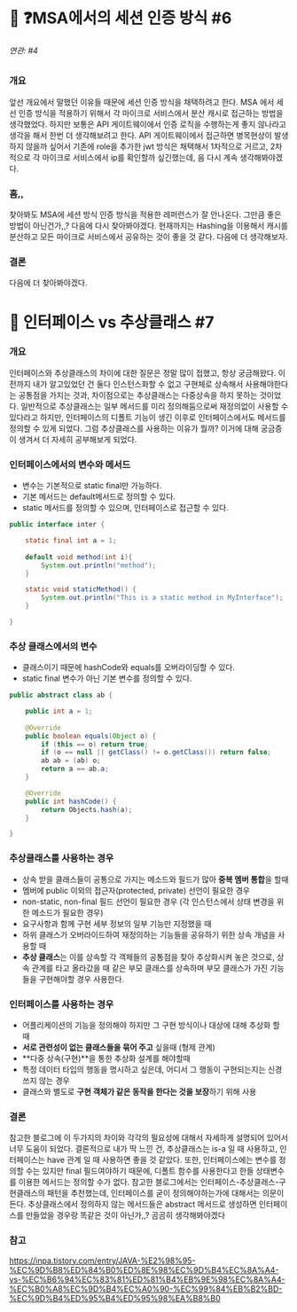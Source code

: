 # 🤔 ❓MSA에서의 세션 인증 방식 #6

###### 연관: #4

### 개요

앞선 개요에서 말했던 이유들 때문에 세션 인증 방식을 채택하려고 한다. MSA 에서 세선 인증 방식을 적용하기 위해서 각 마이크로 서비스에서 분산 캐시로 접근하는 방법을 생각했었다. 하지만 보통은 API 게이트웨이에서 인증 로직을 수행하는게 좋지 않나라고 생각을 해서 한번 더 생각해보려고 한다. API 게이트웨이에서 접근하면 병목현상이 발생하지 않을까 싶어서 기존에 role을 추가한 jwt 방식은 채택해서 1차적으로 거르고, 2차적으로 각 마이크로 서비스에서 ip를 확인할까 싶긴했는데, 음 다시 계속 생각해봐야겠다.



### 흠,,

찾아봐도 MSA에 세션 방식 인증 방식을 적용한 레퍼런스가 잘 안나온다. 그만큼 좋은 방법이 아닌건가,,? 다음에 다시 찾아봐야겠다. 현재까지는 Hashing을 이용해서 캐시를 분산하고 모든 마이크로 서비스에서 공유하는 것이 좋을 것 같다. 다음에 더 생각해보자.



### 결론

다음에 더 찾아봐야겠다.



# 📖 인터페이스 vs 추상클래스 #7

### 개요

인터페이스와 추상클래스의 차이에 대한 질문은 정말 많이 접했고, 항상 궁금해왔다. 이전까지 내가 알고있었던 건 둘다 인스턴스화할 수 없고 구현체로 상속해서 사용해야한다는 공통점을 가지는 것과, 차이점으로는 추상클래스는 다중상속을 하지 못하는 것이었다. 일반적으로 추상클래스는 일부 메서드를 미리 정의해둠으로써 재정의없이 사용할 수 있다라고 하지만, 인터페이스의 디폴트 기능이 생긴 이후로 인터페이스에서도 메서드를 정의할 수 있게 되었다. 그럼 추상클래스를 사용하는 이유가 뭘까? 이거에 대해 궁금증이 생겨서 더 자세히 공부해보게 되었다.



### 인터페이스에서의 변수와 메서드

- 변수는 기본적으로 static final만 가능하다.
- 기본 메서드는 default메서드로 정의할 수 있다.
- static 메서드를 정의할 수 있으며, 인터페이스로 접근할 수 있다.

```java
public interface inter {

    static final int a = 1;
  
    default void method(int i){
        System.out.println("method");
    }

    static void staticMethod() {
        System.out.println("This is a static method in MyInterface");
    }

}

```



### 추상 클래스에서의 변수

- 클래스이기 때문에 hashCode와 equals를 오버라이딩할 수 있다.
- static final 변수가 아닌 기본 변수를 정의할 수 있다.

```java
public abstract class ab {

    public int a = 1;
    
    @Override
    public boolean equals(Object o) {
        if (this == o) return true;
        if (o == null || getClass() != o.getClass()) return false;
        ab ab = (ab) o;
        return a == ab.a;
    }

    @Override
    public int hashCode() {
        return Objects.hash(a);
    }

}
```



### **추상클래스를 사용하는 경우**

- 상속 받을 클래스들이 공통으로 가지는 메소드와 필드가 많아 **중복 멤버 통합**을 할때
- 멤버에 public 이외의 접근자(protected, private) 선언이 필요한 경우
- non-static, non-final 필드 선언이 필요한 경우 (각 인스턴스에서 상태 변경을 위한 메소드가 필요한 경우)
- 요구사항과 함께 구현 세부 정보의 일부 기능만 지정했을 때
- 하위 클래스가 오버라이드하여 재정의하는 기능들을 공유하기 위한 상속 개념을 사용할 때
- **추상 클래스**는 이를 상속할 각 객체들의 공통점을 찾아 추상화시켜 놓은 것으로, 상속 관계를 타고 올라갔을 때 같은 부모 클래스를 상속하며 부모 클래스가 가진 기능들을 구현해야할 경우 사용한다.



### **인터페이스를 사용하는 경우**

- 어플리케이션의 기능을 정의해야 하지만 그 구현 방식이나 대상에 대해 추상화 할 때
- **서로 관련성이 없는 클래스들을 묶어 주고** 싶을때 (형제 관계)
- **다중 상속(구현)**을 통한 추상화 설계를 해야할때
- 특정 데이터 타입의 행동을 명시하고 싶은데, 어디서 그 행동이 구현되는지는 신경쓰지 않는 경우
- 클래스와 별도로 **구현 객체가 같은 동작을 한다는 것을 보장**하기 위해 사용



### 결론

참고한 블로그에 이 두가지의 차이와 각각의 필요성에 대해서 자세하게 설명되어 있어서 너무 도움이 되었다. 결론적으로 내가 딱 느낀 건, 추상클래스는 is-a 일 때 사용하고, 인터페이스는 have 관계 일 때 사용하면 좋을 것 같았다. 또한, 인터페이스에는 변수를 정의할 수는 있지만 final 필드여야하기 때문에, 디폴트 함수를 사용한다고 한들 상태변수를 이용한 메서드는 정의할 수가 없다. 참고한 블로그에서는 인터페이스-추상클래스-구현클래스의 패턴을 추천했는데, 인터페이스를 굳이 정의해야하는가에 대해서는 의문이 든다. 추상클래스에서 정의하지 않는 메서드들은 abstract 메서드로 생성하면 인터페이스를 만들었을 경우랑 똑같은 것이 아닌가,,? 곰곰히 생각해봐야겠다



### 참고

https://inpa.tistory.com/entry/JAVA-%E2%98%95-%EC%9D%B8%ED%84%B0%ED%8E%98%EC%9D%B4%EC%8A%A4-vs-%EC%B6%94%EC%83%81%ED%81%B4%EB%9E%98%EC%8A%A4-%EC%B0%A8%EC%9D%B4%EC%A0%90-%EC%99%84%EB%B2%BD-%EC%9D%B4%ED%95%B4%ED%95%98%EA%B8%B0